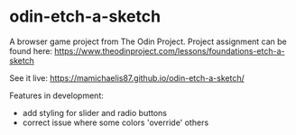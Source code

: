 # odin-etch-a-sketch

A browser game project from The Odin Project.  Project assignment can be found here: https://www.theodinproject.com/lessons/foundations-etch-a-sketch

See it live: https://mamichaelis87.github.io/odin-etch-a-sketch/

Features in development: 
- add styling for slider and radio buttons
- correct issue where some colors 'override' others
